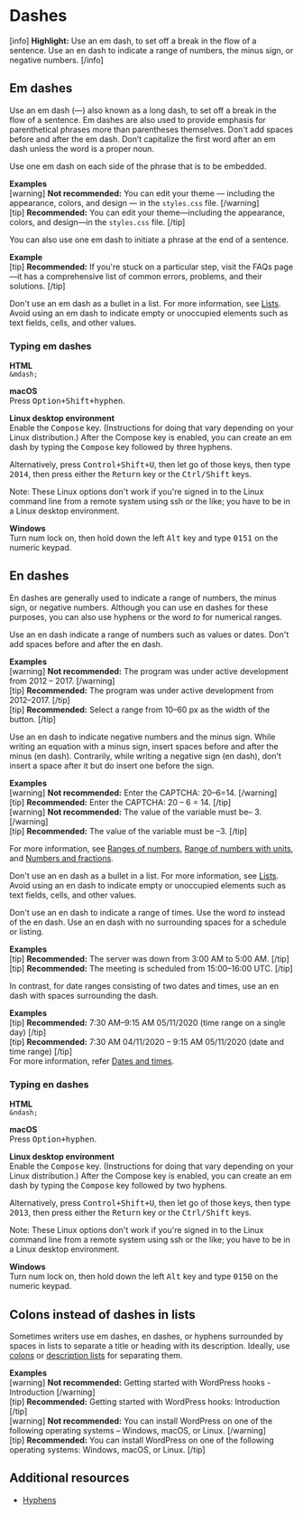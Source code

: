 # Dashes

[info] **Highlight:** Use an em dash, to set off a break in the flow of a sentence. Use an en dash to indicate a range of numbers, the minus sign, or negative numbers. [/info]  

## Em dashes

Use an em dash (—) also known as a long dash, to set off a break in the flow of a sentence. Em dashes are also used to provide emphasis for parenthetical phrases more than parentheses themselves. Don't add spaces before and after the em dash. Don’t capitalize the first word after an em dash unless the word is a proper noun.

Use one em dash on each side of the phrase that is to be embedded.

**Examples**  
[warning] **Not recommended:** You can edit your theme — including the appearance, colors, and design — in the `styles.css` file. [/warning]  
[tip] **Recommended:** You can edit your theme—including the appearance, colors, and design—in the `styles.css` file. [/tip]  

You can also use one em dash to initiate a phrase at the end of a sentence.

**Example**  
[tip] **Recommended:** If you're stuck on a particular step, visit the FAQs page—it has a comprehensive list of common errors, problems, and  their solutions. [/tip]  

Don't use an em dash as a bullet in a list. For more information, see [Lists](https://make.wordpress.org/docs/style-guide/formatting/lists/). Avoid using an em dash to indicate empty or unoccupied elements such as text fields, cells, and other values.

### Typing em dashes

**HTML**  
``&mdash;``  

**macOS**  
Press <kbd>Option+Shift+hyphen</kbd>.  

**Linux desktop environment**  
Enable the <kbd>Compose</kbd> key. (Instructions for doing that vary depending on your Linux distribution.) After the Compose key is enabled, you can create an em dash by typing the <kbd>Compose</kbd> key followed by three hyphens.  

Alternatively, press <kbd>Control+Shift+U</kbd>, then let go of those keys, then type <kbd>2014</kbd>, then press either the <kbd>Return</kbd> key or the <kbd>Ctrl/Shift</kbd> keys.

Note: These Linux options don't work if you're signed in to the Linux command line from a remote system using ssh or the like; you have to be in a Linux desktop environment.  

**Windows**  
Turn num lock on, then hold down the left <kbd>Alt</kbd> key and type <kbd>0151</kbd> on the numeric keypad.  

## En dashes

En dashes are generally used to indicate a range of numbers, the minus sign, or negative numbers. Although you can use en dashes for these purposes, you can also use hyphens or the word *to* for numerical ranges.

Use an en dash indicate a range of numbers such as values or dates. Don't add spaces before and after the en dash.

**Examples**  
[warning] **Not recommended:** The program was under active development from 2012 – 2017. [/warning]  
[tip] **Recommended:** The program was under active development from 2012–2017. [/tip]  
[tip] **Recommended:** Select a range from 10–60 px as the width of the button. [/tip]  

Use an en dash to indicate negative numbers and the minus sign. While writing an equation with a minus sign, insert spaces before and after the minus (en dash). Contrarily, while writing a negative sign (en dash), don't insert a space after it but do insert one before the sign.

**Examples**  
[warning] **Not recommended:** Enter the CAPTCHA: 20–6=14. [/warning]  
[tip] **Recommended:** Enter the CAPTCHA: 20 – 6 = 14. [/tip]  
[warning] **Not recommended:** The value of the variable must be– 3. [/warning]  
[tip] **Recommended:** The value of the variable must be –3. [/tip]  

For more information, see [Ranges of numbers](https://make.wordpress.org/docs/style-guide/formatting/numbers/#ranges-of-numbers), [Range of numbers with units](https://make.wordpress.org/docs/style-guide/formatting/units-of-measurement/#ranges-of-numbers-with-units), and [Numbers and fractions](https://make.wordpress.org/docs/style-guide/punctuation/hyphens/#numbers-and-fractions).

Don't use an en dash as a bullet in a list. For more information, see [Lists](https://make.wordpress.org/docs/style-guide/formatting/lists/). Avoid using an en dash to indicate empty or unoccupied elements such as text fields, cells, and other values.

Don't use an en dash to indicate a range of times. Use the word *to* instead of the en dash. Use an en dash with no surrounding spaces for a schedule or listing.

**Examples**  
[tip] **Recommended:** The server was down from 3:00 AM to 5:00 AM. [/tip]  
[tip] **Recommended:** The meeting is scheduled from 15:00–16:00 UTC. [/tip]  

In contrast, for date ranges consisting of two dates and times, use an en dash with spaces surrounding the dash.

**Examples**  
[tip] **Recommended:** 7:30 AM–9:15 AM 05/11/2020 (time range on a single day) [/tip]  
[tip] **Recommended:** 7:30 AM 04/11/2020 – 9:15 AM 05/11/2020 (date and time range) [/tip]  
For more information, refer [Dates and times](https://make.wordpress.org/docs/style-guide/formatting/dates-times/).

### Typing en dashes

**HTML**  
`&ndash;`

**macOS**  
Press <kbd>Option+hyphen</kbd>.  

**Linux desktop environment**  
Enable the <kbd>Compose</kbd> key. (Instructions for doing that vary depending on your Linux distribution.) After the Compose key is enabled, you can create an em dash by typing the <kbd>Compose</kbd> key followed by two hyphens.  

Alternatively, press <kbd>Control+Shift+U</kbd>, then let go of those keys, then type <kbd>2013</kbd>, then press either the <kbd>Return</kbd> key or the <kbd>Ctrl/Shift</kbd> keys.

Note: These Linux options don't work if you're signed in to the Linux command line from a remote system using ssh or the like; you have to be in a Linux desktop environment.  

**Windows**  
Turn num lock on, then hold down the left <kbd>Alt</kbd> key and type <kbd>0150</kbd> on the numeric keypad.

## Colons instead of dashes in lists

Sometimes writers use em dashes, en dashes, or hyphens surrounded by spaces in lists to separate a title or heading with its description. Ideally, use [colons](https://make.wordpress.org/docs/style-guide/punctuation/colons/) or [description lists](https://make.wordpress.org/docs/style-guide/formatting/lists/#description-list) for separating them.

**Examples**  
[warning] **Not recommended:** Getting started with WordPress hooks - Introduction [/warning]  
[tip] **Recommended:** Getting started with WordPress hooks: Introduction [/tip]  
[warning] **Not recommended:** You can install WordPress on one of the following operating systems – Windows, macOS, or Linux. [/warning]  
[tip] **Recommended:** You can install WordPress on one of the following operating systems: Windows, macOS, or Linux. [/tip]  


## Additional resources

- [Hyphens](https://make.wordpress.org/docs/style-guide/punctuation/hyphens/)
